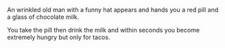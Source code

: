An wrinkled old man with a funny hat appears and hands you a red pill and a glass of chocolate milk. 

You take the pill then drink the milk and within seconds you become extremely hungry but only for tacos.